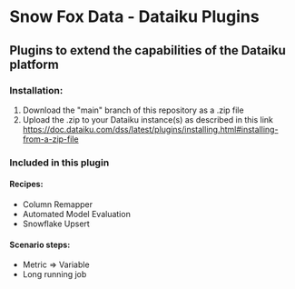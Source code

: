 # Snow Fox Data - Dataiku Plugins
## Plugins to extend the capabilities of the Dataiku platform
                                                 

### Installation:
1. Download the "main" branch of this repository as a .zip file
2. Upload the .zip to your Dataiku instance(s) as described in this link https://doc.dataiku.com/dss/latest/plugins/installing.html#installing-from-a-zip-file

### Included in this plugin
#### Recipes:
* Column Remapper
* Automated Model Evaluation
* Snowflake Upsert

#### Scenario steps:
* Metric => Variable 
* Long running job 